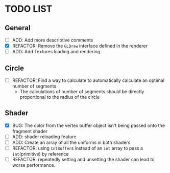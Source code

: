 # TODO LIST

## General
- [ ] ADD: Add more descriptive comments
- [x] REFACTOR: Remove the `GLDraw` interface defined in the renderer
- [ ] ADD: Add Textures loading and rendering

## Circle
- [ ] REFACTOR: Find a way to calculate to automatically calculate an optimal number of segments
    - The calculations of number of segments should be directly proportional to the radius of the circle

## Shader
- [x] BUG: The color from the vertex buffer object isn't being passed onto the fragment shader
- [ ] ADD: shader reloading feature
- [ ] ADD: Create an array of all the uniforms in both shaders
- [ ] REFACTOR: using `IntBuffer`s instead of an `int` array to pass a `int`(primitive) by reference  
- [ ] REFACTOR: repeatedly setting and unsetting the shader can lead to worse performance.
